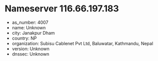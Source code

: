 # Nameserver 116.66.197.183

* as_number: 4007
* name: Unknown
* city: Janakpur Dham
* country: NP
* organization: Subisu Cablenet Pvt Ltd, Baluwatar, Kathmandu, Nepal
* version: Unknown
* dnssec: Unknown
